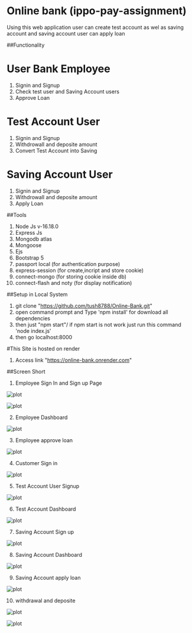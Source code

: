 # Online bank (ippo-pay-assignment) 
Using this web application user can create test account as wel as saving account and saving account user can apply loan  

##Functionality
# User Bank Employee
1. Signin and Signup 
2. Check test user and Saving Account users
3. Approve Loan
    
# Test Account User
1. Signin and Signup 
2. Withdrowall and deposite amount 
3. Convert Test Account into Saving

# Saving Account User
1. Signin and Signup
2. Withdrowall and deposite amount
3. Apply Loan
  
##Tools

1. Node Js v-16.18.0
2. Express Js
3. Mongodb atlas
4. Mongoose
5. Ejs
6. Bootstrap 5
7. passport local (for authentication purpose)
8. express-session (for create,incript and store cookie)
9. connect-mongo (for storing cookie inside db)
10. connect-flash and noty (for display notification)

##Setup in Local System

1. git clone "https://github.com/tush8788/Online-Bank.git"
2. open command prompt and Type 'npm install' for download all dependencies
3. then just "npm start"/ if npm start is not work just run this command 'node index.js'
4. then go localhost:8000

#This Site is hosted on render
1. Access link "https://online-bank.onrender.com"

##Screen Short

1. Employee Sign In and Sign up Page

![plot](./assets/screenshort/employee/signin.png)

![plot](./assets/screenshort/employee/signup.png)

2. Employee Dashboard

![plot](./assets/screenshort/employee/dashboard.png)

3. Employee approve loan 

![plot](./assets/screenshort/employee/loan%20aprove%20.png)

4. Customer Sign in

![plot](./assets/screenshort/customer/sign%20in.png)

5. Test Account User Signup 

![plot](./assets/screenshort/customer/testacount.png)

6. Test Account Dashboard

![plot](./assets/screenshort/customer/testaccount-dashboard.png)

7. Saving Account Sign up

![plot](./assets/screenshort/customer/saving%20account.png)

8. Saving Account Dashboard

![plot](./assets/screenshort/customer/saving-acount-dashboard.png)

9. Saving Account apply loan 

![plot](./assets/screenshort/customer/apply-loan.png)

10. withdrawal and deposite

![plot](./assets/screenshort/customer/deposite.png)

![plot](./assets/screenshort/customer/withdrawal.png)
